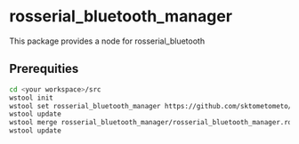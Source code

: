 # rosserial_bluetooth_manager

This package provides a node for rosserial_bluetooth

## Prerequities

```bash
cd <your workspace>/src
wstool init
wstool set rosserial_bluetooth_manager https://github.com/sktometometo/rosserial_bluetooth_manager.git
wstool update
wstool merge rosserial_bluetooth_manager/rosserial_bluetooth_manager.rosinstall
wstool update
```
